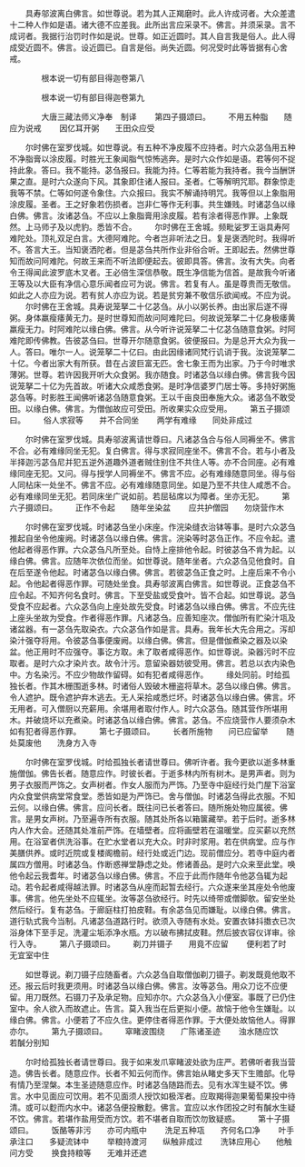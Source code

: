 <!-- { "loadSidebar": true } -->
　　具寿邬波离白佛言。如世尊说。若为其人正羯磨时。此人许成诃者。大众差遣十二种人作如是语。诸大德不应差我。此所出言应采录不。佛言。并须采录。言不成诃者。我据行治罚时作如是说。世尊。如正近圆时。其人自言我是俗人。此人得成受近圆不。佛言。设近圆已。自言是俗。尚失近圆。何况受时此等皆据有心舍戒。

　　　　根本说一切有部目得迦卷第八



　　　　根本说一切有部目得迦卷第九

　　　　大唐三藏法师义净奉　制译
　　第四子摄颂曰。
　　不用五种脂　　随应为说戒
　　因亿耳开粥　　王田众应受

　　尔时佛在室罗伐城。如世尊说。有五种不净皮履不应持者。时六众苾刍用五种不净脂膏以涂皮履。时胜光王象闻脂气惊怖逃奔。是时六众作如是语。君等何不捉持此象。答曰。我不能持。苾刍报曰。我能为持。仁等若能为我持者。我今当酬饼果之直。是时六众遂向下风。其象即住诸人报曰。圣者。仁等解明咒耶。群象惊走我等不禁。仁等如何遂令象住。六众报曰。我实不解诵持明咒。我等但以上象脂用涂皮履。圣者。王之好象若伤损者。岂非仁等作无利事。共生嫌贱。时诸苾刍以缘白佛。佛言。汝诸苾刍。不应以上象脂膏用涂皮履。若有涂者得恶作罪。上象既然。上马师子及以虎豹。悉皆不合。
　　尔时佛在王舍城。频毗娑罗王诣具寿阿难陀处。顶礼双足白言。大德阿难陀。今者岂非听法之日。复是褒洒陀时。我得听不。答言大王。当知褒洒陀者。但是苾刍共所作业非俗合听。王即起去。然佛世尊知而故问阿难陀。何故王来而不听法即便起去。彼即具答。佛言。汝有大失。向者令王得闻此波罗底木叉者。王必倍生深信恭敬。既生净信能为信首。是故我今听诸王等及以大臣有净信心意乐闻者应可为说。佛言。若复有人。虽是尊贵而无敬信。如此之人亦应为说。若有贫人亦应为说。若是贫穷兼不敬信乐欲闻戒。不应为说。
　　尔时佛在王舍城。具寿说笼拏二十亿苾刍。从小以粥长养。由出家后遂不得粥。身体羸瘦痿黄无力。是时世尊知而故问阿难陀曰。何故说笼拏二十亿身极痿黄羸瘦无力。时阿难陀以缘白佛。佛言。从今听许说笼拏二十亿苾刍随意食粥。时阿难陀即传佛教。告彼苾刍曰。世尊开尔随意食粥。彼便报曰。为是总开大众为我一人。答曰。唯尔一人。说笼拏二十亿曰。由此因缘诸同梵行讥诮于我。汝说笼拏二十亿。今者出家大有所获。昔在占波巨富无匹。舍七象王而为出家。乃于今时唯求薄粥。世尊。若许因我开听大众食粥。我亦随食。时诸苾刍以缘白佛。佛言我今因说笼拏二十亿为先首故。听诸大众咸悉食粥。是时净信婆罗门居士等。多持好粥施苾刍等。时影胜王闻佛听诸苾刍随意食粥。王以千亩良田奉施大众。诸苾刍不敢受田。以缘白佛。佛言。为僧伽故应可受田。所收果实众应受用。
　　第五子摄颂曰。
　　俗人求寂等　　并不合同坐
　　两学有难缘　　同处非成过

　　尔时佛在室罗伐城。具寿邬波离请世尊曰。凡诸苾刍合与俗人同褥坐不。佛言不合。必有难缘同坐无犯。复白佛言。得与求寂同座坐不。佛言不合。若与小者及半择迦污苾刍尼并犯五逆外道趣外道者贼住别住不共住人等。亦不合同座。必有难缘同座无犯。又问。得与授学人同褥坐不。佛言不应。必有难缘随意同坐。得与俗人同枮床一处坐不。佛言不应。必有难缘随意同坐。如是乃至不共住人咸悉不合。必有难缘同坐无犯。若同床坐广说如前。若屈毡席以为障者。坐亦无犯。
　　第六子摄颂曰。
　　正作不令起　　随年坐染盆
　　应共护僧园　　勿烧营作木

　　尔时佛在室罗伐城。时诸苾刍坐小床座。作浣染缝衣治钵等事。是时六众苾刍推起自坐令他废阙。时诸苾刍以缘白佛。佛言。浣染等时苾刍正作。不应令起。遣他起者得恶作罪。六众苾刍凡所至处。自恃上座排他令起。时彼苾刍不肯为起。以缘白佛。佛言。应随年次依位而坐。如世尊说。随年坐者。六众苾刍见他食时。自在后至遂令他起。时诸苾刍以缘白佛。佛言。若彼苾刍正食之时。上座后来不令小起。令他起者得恶作罪。可随处坐食。具寿邬波离白佛言。如世尊说。正食苾刍不应令起。不知齐何名食时。佛言。下至受盐或受食叶。皆不合起。如世尊说。苾刍受食不应起者。六众苾刍向上座处故先受食。时诸苾刍以缘白佛。佛言。不应先往上座头坐故为受食。作者得恶作罪。凡诸苾刍。应善知座次。僧伽所有贮染汁瓨及诸盆器。有一苾刍先取染衣。六众苾刍作如是言。具寿。我年长大先合用之。泻却染汁强夺将用。令彼苾刍事便废阙。以缘白佛。佛言。但是僧伽煮染之器及以染盆。他正用时不应强夺。事讫方取。未了取者咸得恶作。如世尊说。染器污时不应取者。是时六众才染片衣。故令汁污。意留染器妨彼受用。佛言。若总以衣内染色中。方名染污。不应少物故作留碍。如有犯者咸得恶作。
　　缘处同前。时给孤独长者。作其木栅围逝多林。时诸俗人毁破木栅盗将草木。苾刍以缘白佛。佛言。令人遮护。既令遮护弃木逃去。无人采拾咸悉烂坏。时诸苾刍以缘白佛。佛言。坏无用者。可入僧厨以充薪用。余堪用者取付作人。时六众苾刍。随其营作所堪用木。并破烧坏以充煮染。时诸苾刍以缘白佛。佛言。苾刍。不应烧营作人要须杂木如有犯者得恶作罪。
　　第七子摄颂曰。
　　长者所施物　　问已应留举
　　随处莫废他　　洗身方入寺

　　尔时佛在室罗伐城。时给孤独长者请世尊曰。佛听许者。我今更欲以逝多林重施僧伽。佛告长者。随意应作。时彼长者。于逝多林内所有树木。是男声者。则为男子衣服而严饰之。女声树者。作女人服而为严饰。乃至寺中庭经行处门屋下浴室内众食堂供病堂常食堂。悉皆如是为严饰已。舍与僧伽。时诸苾刍得此衣服。不知云何。以缘白佛。佛言。应问长者。既往问已长者答曰。随所施处物应属彼。佛言。是男女声树。乃至遍寺所有衣服。随其处所各以箱箧藏举。若于后时。逝多林内人作大会。还随其处准前严饰。在墙壁者。应将画壁若在温暖堂。应买薪以充然用。在浴室者供洗浴事。在贮水堂者以充大众。时非时浆用。若在供病堂。应与作美膳供养。或时近院或复楼阁檐前。经行处或近门边。现前僧应分。若寺中庭内者属四方僧用。时诸苾刍。作断惑禅堂静虑之处。修诸善品。是时六众来至此堂。唤他令起云我耆年。时诸苾刍以缘白佛。佛言。不应于此而作随年令他苾刍辄为起动。若令起者咸得越法罪。时诸苾刍从座而起暂去经行。六众遂来坐其座处令他废事。佛言。他先坐处不应辄坐。汝等苾刍欲经行。时先以绮带或僧脚欹。留安坐处然后经行。复有苾刍。于廊庭柱打拍皮鞋。有余苾刍见而嫌耻。以缘白佛。佛言。道行轨式我今当制。凡诸苾刍道路行时。欲须入寺随有水处。安置衣钵抖擞衣已次浴身体下至手足。洗灌尘垢添净水瓶。方以破布拂拭皮鞋。然后披衣容仪详审。徐行入寺。
　　第八子摄颂曰。
　　剃刀并镊子　　用竟不应留
　　便利若了时　　无宜室中住

　　如世尊说。剃刀镊子应随畜者。六众苾刍自取僧伽剃刀镊子。剃发既竟他取不还。报云后时我更须用。时诸苾刍以缘白佛。佛言。汝等苾刍。用众刀讫不应便留。用刀既然。石镊刀子及承足物。应知亦尔。六众苾刍入小便室。事既了已仍住室中。余人欲入而故遮止。告言。莫入我当在后更拟小便。故恼于他令生嫌耻。以缘白佛。佛言。小便若了不应久住。更停住者得恶作罪。于大便处故恼他人。得罪亦尔。
　　第九子摄颂曰。
　　窣睹波围绕　　广陈诸圣迹
　　浊水随应饮　　若醎分别知

　　尔时给孤独长者请世尊曰。我于如来发爪窣睹波处欲为庄严。若佛听者我当营造。佛告长者。随意应作。长者不知云何而作。佛言始从睹史多天下生赡部。化导有情乃至涅槃。本生圣迹随意应作。时诸苾刍随路而去。见有水浑生疑不饮。佛言。水中见面应可饮用。若不见面须人授饮如极浑者。应取羯得迦果葡萄果投中待清。或可以麨而内水中。诸苾刍便投散麨。佛言。宜应以水作团投之时有醎水生疑不饮。佛言。若堪作盐用受而方饮。若不堪者自取而饮勿致疑惑。
　　第十子摄颂曰。
　　饭酪等非污　　亦可内瓶中
　　洗足五种瓨　　齐何名口净
　　叶手承注口　　多疑流钵中
　　举粮持渡河　　纵触非成过
　　洗钵应用心　　他触问方受
　　换食持粮等　　无难并还遮

